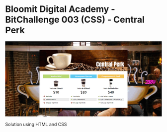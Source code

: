 # Bloomit Digital Academy  - BitChallenge 003 (CSS) - Central Perk

![Design preview for the challenge](./design.png)

Solution using HTML and CSS